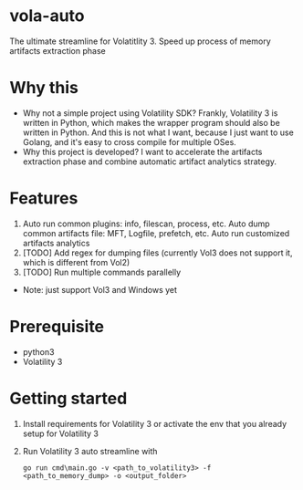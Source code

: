 # vola-auto
The ultimate streamline for Volatitlity 3. Speed up process of memory artifacts extraction phase

# Why this
- Why not a simple project using Volatility SDK? Frankly, Volatility 3 is written in Python, which makes the wrapper program should also be written in Python. And this is not what I want, because I just want to use Golang, and it's easy to cross compile for multiple OSes. 
- Why this project is developed? I want to accelerate the artifacts extraction phase and combine automatic artifact analytics strategy.

# Features
1. Auto run common plugins: info, filescan, process, etc. Auto dump common artifacts file: MFT, Logfile, prefetch, etc. Auto run customized artifacts analytics
2. [TODO] Add regex for dumping files (currently Vol3 does not support it, which is different from Vol2)
3. [TODO] Run multiple commands parallelly

- Note: just support Vol3 and Windows yet

# Prerequisite
- python3
- Volatility 3

# Getting started
1. Install requirements for Volatility 3 or activate the env that you already setup for Volatility 3
2. Run Volatility 3 auto streamline with 

    ```
    go run cmd\main.go -v <path_to_volatility3> -f <path_to_memory_dump> -o <output_folder>
    ```